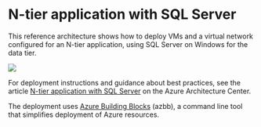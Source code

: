 # N-tier application with SQL Server

This reference architecture shows how to deploy VMs and a virtual network configured for an N-tier application, using SQL Server on Windows for the data tier.

![](https://docs.microsoft.com/azure/architecture/reference-architectures/n-tier/images/n-tier-sql-server.png)

For deployment instructions and guidance about best practices, see the article [N-tier application with SQL Server](https://docs.microsoft.com/azure/architecture/reference-architectures/n-tier/n-tier-sql-server) on the Azure Architecture Center.

The deployment uses [Azure Building Blocks](https://github.com/mspnp/template-building-blocks/wiki) (azbb), a command line tool that simplifies deployment of Azure resources.